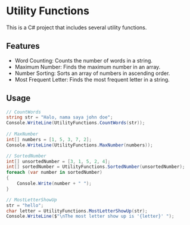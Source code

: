 # Utility Functions

This is a C# project that includes several utility functions.

## Features

- Word Counting: Counts the number of words in a string.
- Maximum Number: Finds the maximum number in an array.
- Number Sorting: Sorts an array of numbers in ascending order.
- Most Frequent Letter: Finds the most frequent letter in a string.

## Usage

```csharp
// CountWords
string str = "Halo, nama saya john doe";
Console.WriteLine(UtilityFunctions.CountWords(str));
        
// MaxNumber
int[] numbers = [1, 5, 3, 7, 2];
Console.WriteLine(UtilityFunctions.MaxNumber(numbers));

// SortedNumber
int[] unsortedNumber = [3, 1, 5, 2, 4];
int[] sortedNumber = UtilityFunctions.SortedNumber(unsortedNumber);
foreach (var number in sortedNumber)
{
    Console.Write(number + " ");
}

// MostLetterShowUp
str = "hello";
char letter = UtilityFunctions.MostLetterShowUp(str);
Console.WriteLine($"\nThe most letter show up is '{letter}' ");
```
